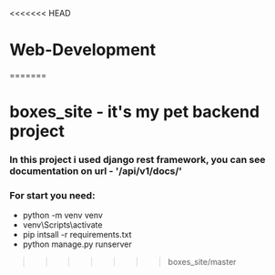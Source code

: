 <<<<<<< HEAD
# Web-Development
=======
# boxes_site - it's my pet backend project
### In this project i used django rest framework, you can see documentation on url - '/api/v1/docs/'
### For start you need:
- python -m venv venv
- venv\Scripts\activate
- pip intsall -r requirements.txt
- python manage.py runserver

>>>>>>> boxes_site/master

